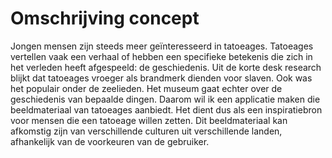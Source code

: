 # Omschrijving concept 

Jongen mensen zijn steeds meer geïnteresseerd in tatoeages. Tatoeages vertellen vaak een verhaal of hebben een specifieke betekenis die zich in het verleden heeft afgespeeld: de geschiedenis. Uit de korte desk research blijkt dat tatoeages vroeger als brandmerk dienden voor slaven. Ook was het populair onder de zeelieden. Het museum gaat echter over de geschiedenis van bepaalde dingen. Daarom  wil ik een applicatie maken die beeldmateriaal van tatoeages aanbiedt. Het dient dus als een inspiratiebron voor mensen die een tatoeage willen zetten.
Dit beeldmateriaal kan afkomstig zijn van verschillende culturen uit verschillende landen, afhankelijk van de voorkeuren van de gebruiker.
